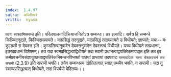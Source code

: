 ```yaml
---
index:  1.4.97
sutra:  अधिरीश्वरे
vritti:  nyasa
---
```


`तदयं स्वस्वामिसम्बन्धे` इति। परिलपालनादिक्रियाजनितोऽत्र सम्बन्धः। `तत्र` इत्यादि। सर्वत्र हि सम्बन्धे किञ्चिदनूद्यते, किञ्चिदाख्यायते। यत्प्रसिद्धं तदनूद्यते, यदप्रसिद्धं तदाख्यायते उ विधीयते; ज्ञाप्यते; यथा-- यः कुण़्डली स देवदत्त इति। कुण्डलित्वानुवादेन देवदत्तनुवादेन देवदत्तत्वं विधीयते। यच्च विधीयते तत्प्रधानम्, इतरदप्रधानं विशेषमम्। तत्र यदा स्वमप्रसिद्धत्वाद्विधीयते तदा स्वामी प्रधानत्वाद्वयतिरेकमापद्यत इति तत इव कर्मप्रवचनीयसंज्ञायुक्तत्वाद्व्यतिरेकनिबन्धनविभक्तो षष्ठ्यां प्राप्तायां तदपवादः `यस्मादधिकं यस्य चेश्वरवचनं तत्र सप्तमी` (2.3.9) इति सप्तमी भवति। तयैव सम्बन्धस्य द्योतितत्वात् स्वात् प्रथमैव भवति, न सप्तमी। यदा तु स्वाम्यप्रसिद्धत्वात् विधीयते, तदा विपर्ययो वेदितव्यः।।

